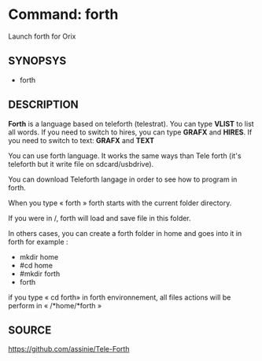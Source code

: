 # Command: forth

Launch forth for Orix

## SYNOPSYS
+ forth

## DESCRIPTION

**Forth** is a language based on teleforth (telestrat). You can type **VLIST** to list all words. If you need to switch to hires, you can type **GRAFX** and **HIRES**. If you need to switch to text: **GRAFX** and **TEXT**


You can use forth language. It works the same ways than Tele forth (it's
teleforth but it write file on sdcard/usbdrive).

You can download Teleforth langage in order to see how to program in
forth.

When you type « forth » forth starts with the current folder directory.

If you were in /, forth will load and save file in this folder.

In others cases, you can create a forth folder in home and goes into it
in forth for example :

* mkdir home
* #cd home
* #mkdir forth
* forth

if you type « cd forth» in forth environnement, all files actions will
be perform in « /*home/*forth »

## SOURCE

https://github.com/assinie/Tele-Forth
